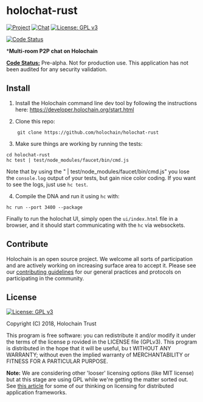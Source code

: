 # holochat-rust

[![Project](https://img.shields.io/badge/project-holochain-blue.svg?style=flat-square)](http://holochain.org/)
[![Chat](https://img.shields.io/badge/chat-chat%2eholochain%2enet-blue.svg?style=flat-square)](https://chat.holochain.net)
[![License: GPL v3](https://img.shields.io/badge/License-GPL%20v3-blue.svg)](http://www.gnu.org/licenses/gpl-3.0)

[![Code Status](https://img.shields.io/badge/Code-Pre--Alpha-orange.svg)](https://github.com/Holochain/holochat#feature-roadmap-and-current-progress)

***Multi-room P2P chat on Holochain**

**[Code Status:](https://github.com/holochain/holochain/milestones?direction=asc&sort=completeness&state=all)** Pre-alpha. Not for production use. This application has not been audited for any security validation.

## Install

1. Install the Holochain command line dev tool by following the instructions here: https://developer.holochain.org/start.html

2. Clone this repo:
```shell
    git clone https://github.com/holochain/holochat-rust
```

3. Make sure things are working by running the tests:

```shell
cd holochat-rust
hc test | test/node_modules/faucet/bin/cmd.js
```

Note that by using the " | test/node_modules/faucet/bin/cmd.js" you lose the `console.log` output of your tests, but gain nice color coding.
If you want to see the logs, just use `hc test`.

4. Compile the DNA and run it using `hc` with:

```shell
hc run --port 3400 --package
```

Finally to run the holochat UI, simply open the `ui/index.html` file in a browser, and it should start communicating with the `hc` via websockets.

## Contribute
Holochain is an open source project.  We welcome all sorts of participation and are actively working on increasing surface area to accept it.  Please see our [contributing guidelines](https://github.com/holochain/org/blob/master/CONTRIBUTING.md) for our general practices and protocols on participating in the community.

## License
[![License: GPL v3](https://img.shields.io/badge/License-GPL%20v3-blue.svg)](http://www.gnu.org/licenses/gpl-3.0)

Copyright (C) 2018, Holochain Trust

This program is free software: you can redistribute it and/or modify it under the terms of the license p
rovided in the LICENSE file (GPLv3).  This program is distributed in the hope that it will be useful, bu
t WITHOUT ANY WARRANTY; without even the implied warranty of MERCHANTABILITY or FITNESS FOR A PARTICULAR
 PURPOSE.

**Note:** We are considering other 'looser' licensing options (like MIT license) but at this stage are using GPL while we're getting the matter sorted out.  See [this article](https://medium.com/holochain/licensing-needs-for-truly-p2p-software-a3e0fa42be6c) for some of our thinking on licensing for distributed application frameworks.
